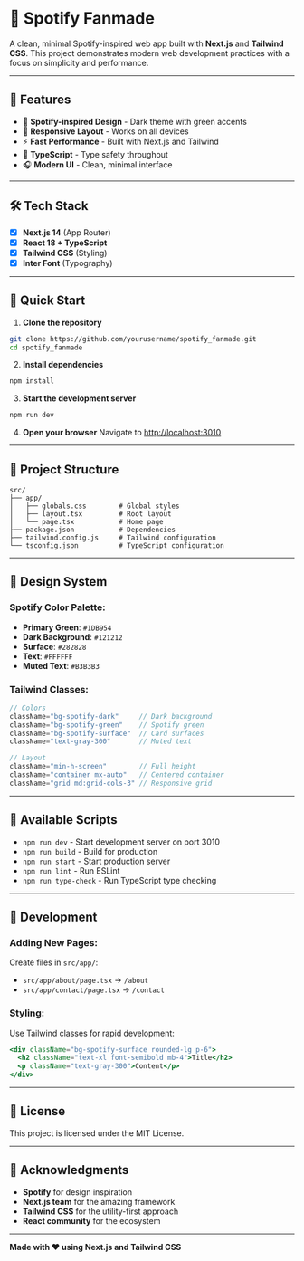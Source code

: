# 🎵 Spotify Fanmade

A clean, minimal Spotify-inspired web app built with **Next.js** and **Tailwind CSS**. This project demonstrates modern web development practices with a focus on simplicity and performance.

---

## 🚀 Features

- 🎨 **Spotify-inspired Design** - Dark theme with green accents
- 📱 **Responsive Layout** - Works on all devices
- ⚡ **Fast Performance** - Built with Next.js and Tailwind
- 🎯 **TypeScript** - Type safety throughout
- 🎧 **Modern UI** - Clean, minimal interface

---

## 🛠️ Tech Stack

- [x] **Next.js 14** (App Router)
- [x] **React 18 + TypeScript**
- [x] **Tailwind CSS** (Styling)
- [x] **Inter Font** (Typography)

---

## 🚀 Quick Start

1. **Clone the repository**
```bash
git clone https://github.com/yourusername/spotify_fanmade.git
cd spotify_fanmade
```

2. **Install dependencies**
```bash
npm install
```

3. **Start the development server**
```bash
npm run dev
```

4. **Open your browser**
Navigate to [http://localhost:3010](http://localhost:3010)

---

## 📁 Project Structure

```
src/
├── app/
│   ├── globals.css        # Global styles
│   ├── layout.tsx         # Root layout
│   └── page.tsx           # Home page
├── package.json           # Dependencies
├── tailwind.config.js     # Tailwind configuration
└── tsconfig.json          # TypeScript configuration
```

---

## 🎨 Design System

### **Spotify Color Palette:**
- **Primary Green**: `#1DB954`
- **Dark Background**: `#121212`
- **Surface**: `#282828`
- **Text**: `#FFFFFF`
- **Muted Text**: `#B3B3B3`

### **Tailwind Classes:**
```jsx
// Colors
className="bg-spotify-dark"     // Dark background
className="bg-spotify-green"    // Spotify green
className="bg-spotify-surface"  // Card surfaces
className="text-gray-300"       // Muted text

// Layout
className="min-h-screen"        // Full height
className="container mx-auto"   // Centered container
className="grid md:grid-cols-3" // Responsive grid
```

---

## 🧪 Available Scripts

- `npm run dev` - Start development server on port 3010
- `npm run build` - Build for production
- `npm run start` - Start production server
- `npm run lint` - Run ESLint
- `npm run type-check` - Run TypeScript type checking

---

## 🔧 Development

### **Adding New Pages:**
Create files in `src/app/`:
- `src/app/about/page.tsx` → `/about`
- `src/app/contact/page.tsx` → `/contact`

### **Styling:**
Use Tailwind classes for rapid development:
```jsx
<div className="bg-spotify-surface rounded-lg p-6">
  <h2 className="text-xl font-semibold mb-4">Title</h2>
  <p className="text-gray-300">Content</p>
</div>
```

---

## 📄 License

This project is licensed under the MIT License.

---

## 🙏 Acknowledgments

- **Spotify** for design inspiration
- **Next.js team** for the amazing framework
- **Tailwind CSS** for the utility-first approach
- **React community** for the ecosystem

---

**Made with ❤️ using Next.js and Tailwind CSS**